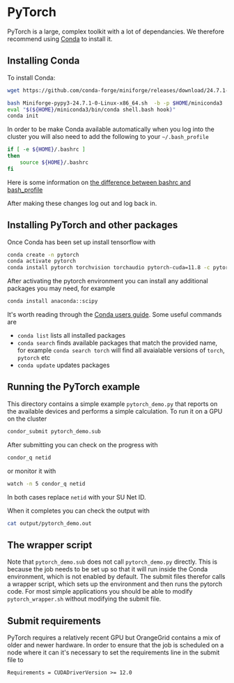 # PyTorch

PyTorch is a large, complex toolkit with a lot of dependancies.  We therefore recommend using
[Conda](https://github.com/conda-forge/miniforge) to install it.


## Installing Conda

To install Conda:

```bash
wget https://github.com/conda-forge/miniforge/releases/download/24.7.1-0/Miniforge-pypy3-24.7.1-0-Linux-x86_64.sh

bash Miniforge-pypy3-24.7.1-0-Linux-x86_64.sh  -b -p $HOME/miniconda3
eval "$(${HOME}/miniconda3/bin/conda shell.bash hook)"
conda init
```

In order to be make Conda available automatically when you log into the cluster
you will also need to add the following to your `~/.bash_profile`

```bash
if [ -e ${HOME}/.bashrc ]
then
    source ${HOME}/.bashrc
fi
```

Here is some information on
[the difference between bashrc and bash_profile](https://linuxize.com/post/bashrc-vs-bash-profile/)


After making these changes log out and log back in.


## Installing PyTorch  and other packages

Once Conda has been set up install tensorflow with

```bash
conda create -n pytorch
conda activate pytorch
conda install pytorch torchvision torchaudio pytorch-cuda=11.8 -c pytorch -c nvidia
```

After activating the pytorch environment you can install any additional packages you
may need, for example

```bash
conda install anaconda::scipy 
```


It's worth reading through the
[Conda users guide](https://docs.conda.io/projects/conda/en/latest/user-guide/index.html).  Some useful commands are

  * `conda list` lists all installed packages
  * `conda search` finds available packages that match the provided name, for
    example `conda search torch` will find all avaialable versions of `torch`,
    `pytorch` etc
  * `conda update` updates packages


## Running the PyTorch example

This directory contains a simple example `pytorch_demo.py` that reports on the available devices
and performs a simple calculation.  To run it on a GPU on the cluster


```bash
condor_submit pytorch_demo.sub
```

After submitting you can check on the progress with

```bash
condor_q netid
```

or monitor it with

```bash
watch -n 5 condor_q netid
```

In both cases replace `netid` with your SU Net ID.

When it completes you can check the output with

```bash
cat output/pytorch_demo.out
```

## The wrapper script

Note that `pytorch_demo.sub` does not call `pytorch_demo.py` directly.
This is because the job needs to be set up so that it will run inside the Conda
environment, which is not enabled by default.  The submit files therefor calls
a wrapper script, which sets up the environment and then runs the pytorch
code.  For most simple applications you should be able to modify
`pytorch_wrapper.sh` without modifying the submit file.


## Submit requirements

PyTorch requires a relatively recent GPU but OrangeGrid contains a mix of older
and newer hardware.  In order to ensure that the job is scheduled on a node
where it can it's necessary to set the requirements line in the submit file to

```
Requirements = CUDADriverVersion >= 12.0
```


